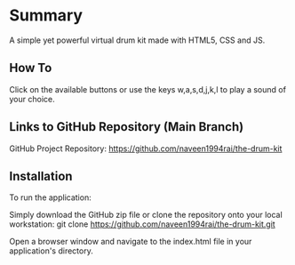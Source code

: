 # Summary
A simple yet powerful virtual drum kit made with HTML5, CSS and JS. 

## How To
Click on the available buttons or use the keys w,a,s,d,j,k,l to play a sound of your choice.

## Links to GitHub Repository (Main Branch)
GitHub Project Repository: https://github.com/naveen1994rai/the-drum-kit

## Installation
To run the application:

Simply download the GitHub zip file or clone the repository onto your local workstation:
git clone https://github.com/naveen1994rai/the-drum-kit.git

Open a browser window and navigate to the index.html file in your application's directory.
